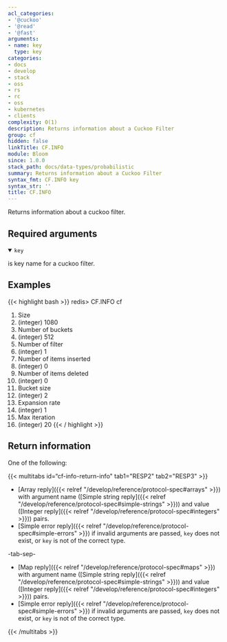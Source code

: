 ```yaml
---
acl_categories:
- '@cuckoo'
- '@read'
- '@fast'
arguments:
- name: key
  type: key
categories:
- docs
- develop
- stack
- oss
- rs
- rc
- oss
- kubernetes
- clients
complexity: O(1)
description: Returns information about a Cuckoo Filter
group: cf
hidden: false
linkTitle: CF.INFO
module: Bloom
since: 1.0.0
stack_path: docs/data-types/probabilistic
summary: Returns information about a Cuckoo Filter
syntax_fmt: CF.INFO key
syntax_str: ''
title: CF.INFO
---
```

Returns information about a cuckoo filter.

## Required arguments

<details open><summary><code>key</code></summary>

is key name for a cuckoo filter.
</details>

## Examples

{{< highlight bash >}}
redis> CF.INFO cf
 1) Size
 2) (integer) 1080
 3) Number of buckets
 4) (integer) 512
 5) Number of filter
 6) (integer) 1
 7) Number of items inserted
 8) (integer) 0
 9) Number of items deleted
10) (integer) 0
11) Bucket size
12) (integer) 2
13) Expansion rate
14) (integer) 1
15) Max iteration
16) (integer) 20
{{< / highlight >}}

## Return information

One of the following:

{{< multitabs id=“cf-info-return-info" 
    tab1="RESP2" 
    tab2="RESP3" >}}

* [Array reply]({{< relref "/develop/reference/protocol-spec#arrays" >}}) with argument name ([Simple string reply]({{< relref "/develop/reference/protocol-spec#simple-strings" >}})) and value ([Integer reply]({{< relref "/develop/reference/protocol-spec#integers" >}})) pairs.
* [Simple error reply]({{< relref "/develop/reference/protocol-spec#simple-errors" >}}) if invalid arguments are passed, `key` does not exist, or `key` is not of the correct type.

-tab-sep-

* [Map reply]({{< relref "/develop/reference/protocol-spec#maps" >}}) with argument name ([Simple string reply]({{< relref "/develop/reference/protocol-spec#simple-strings" >}})) and value ([Integer reply]({{< relref "/develop/reference/protocol-spec#integers" >}})) pairs.
* [Simple error reply]({{< relref "/develop/reference/protocol-spec#simple-errors" >}}) if invalid arguments are passed, `key` does not exist, or `key` is not of the correct type.

{{< /multitabs >}}